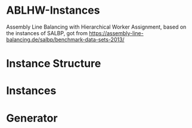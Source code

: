 # ABLHW-Instances
Assembly Line Balancing with Hierarchical Worker Assignment, based on the instances of SALBP, got from https://assembly-line-balancing.de/salbp/benchmark-data-sets-2013/

# Instance Structure

<number of tasks>
<cycle time>
<order strength>
<task times>
<precedence relations>
<type workers>
<task types>
<task times>
<worker costs>


# Instances

# Generator



